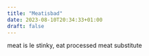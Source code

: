 ```yaml
---
title: "Meatisbad"
date: 2023-08-10T20:34:33+01:00
draft: false
---
```


meat is le stinky, eat processed meat substitute